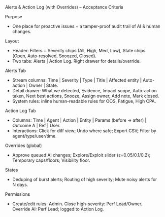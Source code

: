 Alerts & Action Log (with Overrides) – Acceptance Criteria

Purpose
- One place for proactive issues + a tamper-proof audit trail of AI & human changes.

Layout
- Header: Filters + Severity chips (All, High, Med, Low), State chips (Open, Auto-resolved, Snoozed, Closed).
- Two tabs: Alerts | Action Log. Right drawer for details/override.

Alerts Tab
- Stream columns: Time | Severity | Type | Title | Affected entity | Auto-action | Owner | State.
- Detail drawer: What we detected, Evidence, Impact scope, Auto-action taken, Next best actions, Snooze, Assign owner, Add note, Mark closed.
- System rules: inline human-readable rules for OOS, Fatigue, High CPA.

Action Log Tab
- Columns: Time | Agent | Action | Entity | Params (before → after) | Outcome Δ | Ref | User.
- Interactions: Click for diff view; Undo where safe; Export CSV; Filter by agent/type/user/time.

Overrides (global)
- Approve queued AI changes; Explore/Exploit slider (ε=0.05/0.1/0.2); Temporary caps/floors; Visibility floor.

States
- Deduping of burst alerts; Routing of high severity; Mute noisy alerts for N days.

Permissions
- Create/edit rules: Admin. Close high-severity: Perf Lead/Owner. Override AI: Perf Lead; logged to Action Log.

